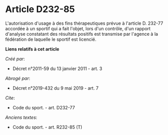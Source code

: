 # Article D232-85

L'autorisation d'usage à des fins thérapeutiques prévue à l'article D. 232-77 accordée à un sportif qui a fait l'objet, lors
d'un contrôle, d'un rapport d'analyse constatant des résultats positifs est transmise par l'agence à la fédération de
laquelle le sportif est licencié.

**Liens relatifs à cet article**

_Créé par_:

  - Décret n°2011-59 du 13 janvier 2011 - art. 3

_Abrogé par_:

  - Décret n°2019-432 du 9 mai 2019 - art. 7

_Cite_:

  - Code du sport. - art. D232-77

_Anciens textes_:

  - Code du sport. - art. R232-85 (T)
